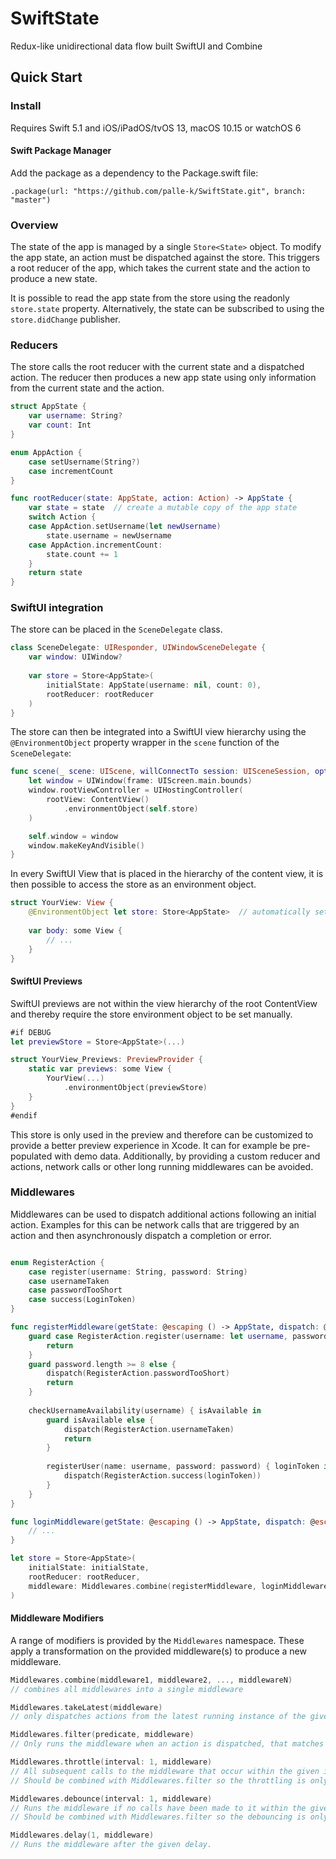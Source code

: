 # SwiftState

Redux-like unidirectional data flow built SwiftUI and Combine

## Quick Start

### Install

Requires Swift 5.1 and iOS/iPadOS/tvOS 13, macOS 10.15 or watchOS 6

#### Swift Package Manager

Add the package as a dependency to the Package.swift file:

```
.package(url: "https://github.com/palle-k/SwiftState.git", branch: "master")
```

### Overview

The state of the app is managed by a single `Store<State>` object.
To modify the app state, an action must be dispatched against the store.
This triggers a root reducer of the app, which takes the current state and the action to produce a new state.

It is possible to read the app state from the store using the readonly `store.state` property.
Alternatively, the state can be subscribed to using the `store.didChange` publisher.

### Reducers

The store calls the root reducer with the current state and a dispatched action. 
The reducer then produces a new app state using only information from the current state and the action.

```swift
struct AppState {
    var username: String?
    var count: Int
}

enum AppAction {
    case setUsername(String?)
    case incrementCount
}

func rootReducer(state: AppState, action: Action) -> AppState {
    var state = state  // create a mutable copy of the app state
    switch Action {
    case AppAction.setUsername(let newUsername)
        state.username = newUsername
    case AppAction.incrementCount:
        state.count += 1
    }
    return state
}
```

### SwiftUI integration

The store can be placed in the `SceneDelegate` class.

```swift
class SceneDelegate: UIResponder, UIWindowSceneDelegate {
    var window: UIWindow?
    
    var store = Store<AppState>(
        initialState: AppState(username: nil, count: 0),
        rootReducer: rootReducer
    )
}
```

The store can then be integrated into a SwiftUI view hierarchy using the `@EnvironmentObject` property wrapper in the `scene` function of the `SceneDelegate`:

```swift
func scene(_ scene: UIScene, willConnectTo session: UISceneSession, options connectionOptions: UIScene.ConnectionOptions) {
    let window = UIWindow(frame: UIScreen.main.bounds)
    window.rootViewController = UIHostingController(
        rootView: ContentView()
            .environmentObject(self.store)
    )

    self.window = window
    window.makeKeyAndVisible()
}
```

In every SwiftUI View that is placed in the hierarchy of the content view, it is then possible to access the store as an environment object.

```swift
struct YourView: View {
    @EnvironmentObject let store: Store<AppState>  // automatically set by SwiftUI
    
    var body: some View {
        // ...
    }
}
```

#### SwiftUI Previews

SwiftUI previews are not within the view hierarchy of the root ContentView and thereby require the store environment object to be set manually.

```swift
#if DEBUG
let previewStore = Store<AppState>(...)

struct YourView_Previews: PreviewProvider {
    static var previews: some View {
        YourView(...)
            .environmentObject(previewStore)
    }
}
#endif
```

This store is only used in the preview and therefore can be customized to provide a better preview experience in Xcode.
It can for example be pre-populated with demo data. Additionally, by providing a custom reducer and actions, network calls or other long running middlewares can be avoided.

### Middlewares

Middlewares can be used to dispatch additional actions following an initial action.
Examples for this can be network calls that are triggered by an action and then asynchronously dispatch a completion or error. 

```swift

enum RegisterAction {
    case register(username: String, password: String)
    case usernameTaken
    case passwordTooShort
    case success(LoginToken)
}

func registerMiddleware(getState: @escaping () -> AppState, dispatch: @escaping (Action) -> ()) {
    guard case RegisterAction.register(username: let username, password: let password) else {
        return
    }
    guard password.length >= 8 else {
        dispatch(RegisterAction.passwordTooShort)
        return
    }
    
    checkUsernameAvailability(username) { isAvailable in
        guard isAvailable else {
            dispatch(RegisterAction.usernameTaken)
            return
        }
        
        registerUser(name: username, password: password) { loginToken in
            dispatch(RegisterAction.success(loginToken))
        }
    }
}

func loginMiddleware(getState: @escaping () -> AppState, dispatch: @escaping (Action) -> ()) {
    // ...
}

let store = Store<AppState>(
    initialState: initialState,
    rootReducer: rootReducer,
    middleware: Middlewares.combine(registerMiddleware, loginMiddleware)
)

```

#### Middleware Modifiers

A range of modifiers is provided by the `Middlewares` namespace.
These apply a transformation on the provided middleware(s) to produce a new middleware.

```swift
Middlewares.combine(middleware1, middleware2, ..., middlewareN) 
// combines all middlewares into a single middleware

Middlewares.takeLatest(middleware) 
// only dispatches actions from the latest running instance of the given middleware

Middlewares.filter(predicate, middleware)
// Only runs the middleware when an action is dispatched, that matches the given predicate.

Middlewares.throttle(interval: 1, middleware) 
// All subsequent calls to the middleware that occur within the given interval after the first call to the middleware are ignored.
// Should be combined with Middlewares.filter so the throttling is only applied to the relevant action.

Middlewares.debounce(interval: 1, middleware)
// Runs the middleware if no calls have been made to it within the given interval after the last call.
// Should be combined with Middlewares.filter so the debouncing is only applied to the relevant action.

Middlewares.delay(1, middleware)
// Runs the middleware after the given delay.
```
